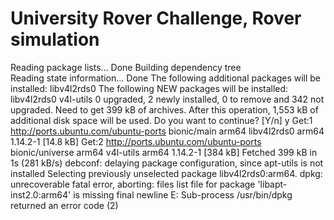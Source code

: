 # University Rover Challenge, Rover simulation
Reading package lists... Done
Building dependency tree       
Reading state information... Done
The following additional packages will be installed:
  libv4l2rds0
The following NEW packages will be installed:
  libv4l2rds0 v4l-utils
0 upgraded, 2 newly installed, 0 to remove and 342 not upgraded.
Need to get 399 kB of archives.
After this operation, 1,553 kB of additional disk space will be used.
Do you want to continue? [Y/n] y
Get:1 http://ports.ubuntu.com/ubuntu-ports bionic/main arm64 libv4l2rds0 arm64 1.14.2-1 [14.8 kB]
Get:2 http://ports.ubuntu.com/ubuntu-ports bionic/universe arm64 v4l-utils arm64 1.14.2-1 [384 kB]
Fetched 399 kB in 1s (281 kB/s)
debconf: delaying package configuration, since apt-utils is not installed
Selecting previously unselected package libv4l2rds0:arm64.
dpkg: unrecoverable fatal error, aborting:
 files list file for package 'libapt-inst2.0:arm64' is missing final newline
E: Sub-process /usr/bin/dpkg returned an error code (2)
